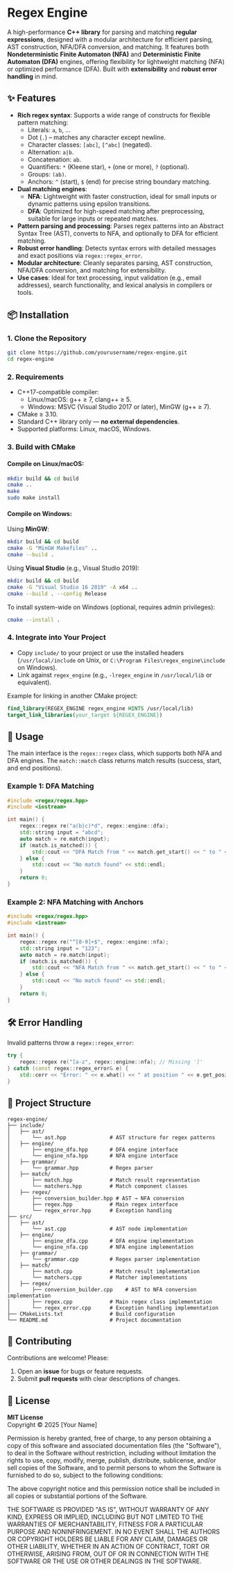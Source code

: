 # Regex Engine

A high-performance **C++ library** for parsing and matching **regular expressions**, designed with a modular architecture for efficient parsing, AST construction, NFA/DFA conversion, and matching. It features both **Nondeterministic Finite Automaton (NFA)** and **Deterministic Finite Automaton (DFA)** engines, offering flexibility for lightweight matching (NFA) or optimized performance (DFA). Built with **extensibility** and **robust error handling** in mind.

## ✨ Features

- **Rich regex syntax**: Supports a wide range of constructs for flexible pattern matching:
  - Literals: `a`, `b`, …
  - Dot (`.`) – matches any character except newline.
  - Character classes: `[abc]`, `[^abc]` (negated).
  - Alternation: `a|b`.
  - Concatenation: `ab`.
  - Quantifiers: `*` (Kleene star), `+` (one or more), `?` (optional).
  - Groups: `(ab)`.
  - Anchors: `^` (start), `$` (end) for precise string boundary matching.
- **Dual matching engines**: 
  - **NFA**: Lightweight with faster construction, ideal for small inputs or dynamic patterns using epsilon transitions.
  - **DFA**: Optimized for high-speed matching after preprocessing, suitable for large inputs or repeated matches.
- **Pattern parsing and processing**: Parses regex patterns into an Abstract Syntax Tree (AST), converts to NFA, and optionally to DFA for efficient matching.
- **Robust error handling**: Detects syntax errors with detailed messages and exact positions via `regex::regex_error`.
- **Modular architecture**: Cleanly separates parsing, AST construction, NFA/DFA conversion, and matching for extensibility.
- **Use cases**: Ideal for text processing, input validation (e.g., email addresses), search functionality, and lexical analysis in compilers or tools.

## 📦 Installation

### 1. Clone the Repository
```bash
git clone https://github.com/yourusername/regex-engine.git
cd regex-engine
```

### 2. Requirements
- C++17-compatible compiler:
  - Linux/macOS: g++ ≥ 7, clang++ ≥ 5.
  - Windows: MSVC (Visual Studio 2017 or later), MinGW (g++ ≥ 7).
- CMake ≥ 3.10.
- Standard C++ library only — **no external dependencies**.
- Supported platforms: Linux, macOS, Windows.

### 3. Build with CMake

#### Compile on Linux/macOS:
```bash
mkdir build && cd build
cmake ..
make
sudo make install
```

#### Compile on Windows:
Using **MinGW**:
```bash
mkdir build && cd build
cmake -G "MinGW Makefiles" ..
cmake --build .
```

Using **Visual Studio** (e.g., Visual Studio 2019):
```bash
mkdir build && cd build
cmake -G "Visual Studio 16 2019" -A x64 ..
cmake --build . --config Release
```

To install system-wide on Windows (optional, requires admin privileges):
```bash
cmake --install .
```

### 4. Integrate into Your Project
- Copy `include/` to your project or use the installed headers (`/usr/local/include` on Unix, or `C:\Program Files\regex_engine\include` on Windows).
- Link against `regex_engine` (e.g., `-lregex_engine` in `/usr/local/lib` or equivalent).

Example for linking in another CMake project:
```cmake
find_library(REGEX_ENGINE regex_engine HINTS /usr/local/lib)
target_link_libraries(your_target ${REGEX_ENGINE})
```

## 🚀 Usage

The main interface is the `regex::regex` class, which supports both NFA and DFA engines. The `match::match` class returns match results (success, start, and end positions).

### Example 1: DFA Matching
```cpp
#include <regex/regex.hpp>
#include <iostream>

int main() {
    regex::regex re("a(b|c)*d", regex::engine::dfa);
    std::string input = "abcd";
    auto match = re.match(input);
    if (match.is_matched()) {
        std::cout << "DFA Match from " << match.get_start() << " to " << match.get_end() << std::endl;
    } else {
        std::cout << "No match found" << std::endl;
    }
    return 0;
}
```

### Example 2: NFA Matching with Anchors
```cpp
#include <regex/regex.hpp>
#include <iostream>

int main() {
    regex::regex re("^[0-9]+$", regex::engine::nfa);
    std::string input = "123";
    auto match = re.match(input);
    if (match.is_matched()) {
        std::cout << "NFA Match from " << match.get_start() << " to " << match.get_end() << std::endl;
    } else {
        std::cout << "No match found" << std::endl;
    }
    return 0;
}
```

## 🛠 Error Handling

Invalid patterns throw a `regex::regex_error`:
```cpp
try {
    regex::regex re("[a-z", regex::engine::nfa); // Missing ']'
} catch (const regex::regex_error& e) {
    std::cerr << "Error: " << e.what() << " at position " << e.get_position() << std::endl;
}
```

## 📂 Project Structure

```
regex-engine/
├── include/
│   ├── ast/
│       └── ast.hpp              # AST structure for regex patterns
│   ├── engine/
│       ├── engine_dfa.hpp       # DFA engine interface
│       └── engine_nfa.hpp       # NFA engine interface
│   ├── grammar/
│       └── grammar.hpp          # Regex parser
│   ├── match/
│       ├── match.hpp            # Match result representation
│       └── matchers.hpp         # Match component classes
│   ├── regex/
│       ├── conversion_builder.hpp # AST → NFA conversion
│       ├── regex.hpp            # Main regex interface
│       └── regex_error.hpp      # Exception handling
├── src/
│   ├── ast/                      
│       └── ast.cpp              # AST node implementation
│   ├── engine/
│       ├── engine_dfa.cpp       # DFA engine implementation
│       └── engine_nfa.cpp       # NFA engine implementation
│   ├── grammar/
│       └── grammar.cpp          # Regex parser implementation
│   ├── match/
│       ├── match.cpp            # Match result implementation
│       └── matchers.cpp         # Matcher implementations
│   ├── regex/
│       ├── conversion_builder.cpp    # AST to NFA conversion implementation
│       ├── regex.cpp            # Main regex class implementation
│       └── regex_error.cpp      # Exception handling implementation
├── CMakeLists.txt               # Build configuration
└── README.md                    # Project documentation
```

## 🤝 Contributing

Contributions are welcome! Please:
1. Open an **issue** for bugs or feature requests.
2. Submit **pull requests** with clear descriptions of changes.

## 📜 License

**MIT License**  
Copyright © 2025 [Your Name]

Permission is hereby granted, free of charge, to any person obtaining a copy of this software and associated documentation files (the "Software"), to deal in the Software without restriction, including without limitation the rights to use, copy, modify, merge, publish, distribute, sublicense, and/or sell copies of the Software, and to permit persons to whom the Software is furnished to do so, subject to the following conditions:

The above copyright notice and this permission notice shall be included in all copies or substantial portions of the Software.

THE SOFTWARE IS PROVIDED "AS IS", WITHOUT WARRANTY OF ANY KIND, EXPRESS OR IMPLIED, INCLUDING BUT NOT LIMITED TO THE WARRANTIES OF MERCHANTABILITY, FITNESS FOR A PARTICULAR PURPOSE AND NONINFRINGEMENT. IN NO EVENT SHALL THE AUTHORS OR COPYRIGHT HOLDERS BE LIABLE FOR ANY CLAIM, DAMAGES OR OTHER LIABILITY, WHETHER IN AN ACTION OF CONTRACT, TORT OR OTHERWISE, ARISING FROM, OUT OF OR IN CONNECTION WITH THE SOFTWARE OR THE USE OR OTHER DEALINGS IN THE SOFTWARE.
